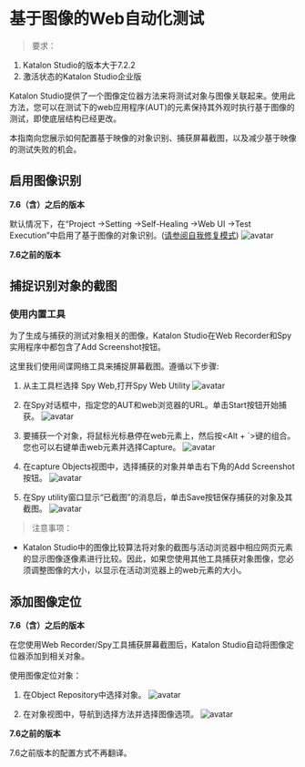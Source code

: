 # 基于图像的Web自动化测试
> 要求：

1. Katalon Studio的版本大于7.2.2
2. 激活状态的Katalon Studio企业版

Katalon Studio提供了一个图像定位器方法来将测试对象与图像关联起来。使用此方法，您可以在测试下的web应用程序(AUT)的元素保持其外观时执行基于图像的测试，即使底层结构已经更改。

本指南向您展示如何配置基于映像的对象识别、捕获屏幕截图，以及减少基于映像的测试失败的机会。

## 启用图像识别
**7.6（含）之后的版本**

默认情况下，在“Project ->Setting ->Self-Healing ->Web UI ->Test Execution”中启用了基于图像的对象识别。([请参阅自我修复模式](https://docs.katalon.com/katalon-studio/docs/self-healing.html))
![avatar](../imgs/xj/img-031-01.png)

**7.6之前的版本**


## 捕捉识别对象的截图
### 使用内置工具

为了生成与捕获的测试对象相关的图像，Katalon Studio在Web Recorder和Spy实用程序中都包含了Add Screenshot按钮。

这里我们使用间谍网络工具来捕捉屏幕截图。遵循以下步骤:

1. 从主工具栏选择 Spy Web,打开Spy Web Utility
![avatar](../imgs/xj/img-031-03.png)

2. 在Spy对话框中，指定您的AUT和web浏览器的URL。单击Start按钮开始捕获。
![avatar](../imgs/xj/img-031-04.png)

3. 要捕获一个对象，将鼠标光标悬停在web元素上，然后按<Alt + `>键的组合。您也可以右键单击web元素并选择Capture。
![avatar](../imgs/xj/img-031-05.png)

4. 在capture Objects视图中，选择捕获的对象并单击右下角的Add Screenshot按钮。
![avatar](../imgs/xj/img-031-06.png)

5. 在Spy utility窗口显示“已截图”的消息后，单击Save按钮保存捕获的对象及其截图。
![avatar](../imgs/xj/img-031-07.png)

> 注意事项：
* Katalon Studio中的图像比较算法将对象的截图与活动浏览器中相应网页元素的显示图像逐像素进行比较。因此，如果您使用其他工具捕获对象图像，您必须调整图像的大小，以显示在活动浏览器上的web元素的大小。

## 添加图像定位
**7.6（含）之后的版本**

在您使用Web Recorder/Spy工具捕获屏幕截图后，Katalon Studio自动将图像定位器添加到相关对象。

使用图像定位对象：

1. 在Object Repository中选择对象。
![avatar](../imgs/xj/img-031-08.png)

2. 在对象视图中，导航到选择方法并选择图像选项。
![avatar](../imgs/xj/img-031-09.png)

**7.6之前的版本**

7.6之前版本的配置方式不再翻译。